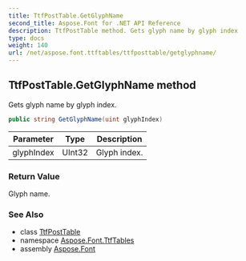 ```yaml
---
title: TtfPostTable.GetGlyphName
second_title: Aspose.Font for .NET API Reference
description: TtfPostTable method. Gets glyph name by glyph index
type: docs
weight: 140
url: /net/aspose.font.ttftables/ttfposttable/getglyphname/
---
```

## TtfPostTable.GetGlyphName method

Gets glyph name by glyph index.

```csharp
public string GetGlyphName(uint glyphIndex)
```

| Parameter | Type | Description |
| --- | --- | --- |
| glyphIndex | UInt32 | Glyph index. |

### Return Value

Glyph name.

### See Also

* class [TtfPostTable](../)
* namespace [Aspose.Font.TtfTables](../../ttfposttable/)
* assembly [Aspose.Font](../../../)


